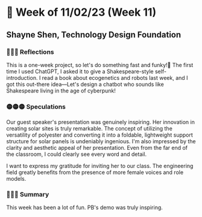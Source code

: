# 🤔 Week of 11/02/23 (Week 11)
## Shayne Shen, Technology Design Foundation

### 🔴🔴🔴 Reflections

This is a one-week project, so let's do something fast and funky!🎃 The first time I used ChatGPT, I asked it to give a Shakespeare-style self-introduction. I read a book about ecogenetics and robots last week, and I got this out-there idea––Let's design a chatbot who sounds like Shakespeare living in the age of cyberpunk!

### 🟡🟡🟡 Speculations

Our guest speaker's presentation was genuinely inspiring. Her innovation in creating solar sites is truly remarkable. The concept of utilizing the versatility of polyester and converting it into a foldable, lightweight support structure for solar panels is undeniably ingenious. I'm also impressed by the clarity and aesthetic appeal of her presentation. Even from the far end of the classroom, I could clearly see every word and detail.

I want to express my gratitude for inviting her to our class. The engineering field greatly benefits from the presence of more female voices and role models.

### 🔵🔵🔵 Summary

This week has been a lot of fun. PB's demo was truly inspiring. 

